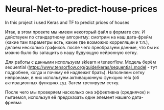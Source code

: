 # Neural-Net-to-predict-house-prices
In this project i used Keras and TF to predict prices of houses

Итак, в этом проекте мы имеем некоторый файл в формате csv. И действуем по стандартному алгоритму: смотрим на наш дата-фрейм (какие там параметры есть, какие где возможно корреляции и т.п.), делаем несколько графиков. после чего преобразуем данные, что бы их можно было бы затащить в нашу будующую нейронную сетку.

Для работы с данными используем sklearn и tensorflow. Модель берём sequential (https://www.tensorflow.org/guide/keras/sequential_model - тут подробнее, когда и почему её надлежит брать). Наполняем сетку нейронами, в них используем активационную функцию relu (об активационных функциях [тут][]. Затем тренируем сетку.

После чего мы проверяем насколько она эффективна (среднячок) и пытаемся, используя её предсказать один элемент нашего дата-фрейма

[тут]: neerc.ifmo.ru/wiki/index.php?title=Практики_реализации_нейронных_сетей#:~:text=Функцию%20активации%20ReLU%20следует%20использовать,нейрона%2C%20вроде%20неограниченной%20области%20определения.
